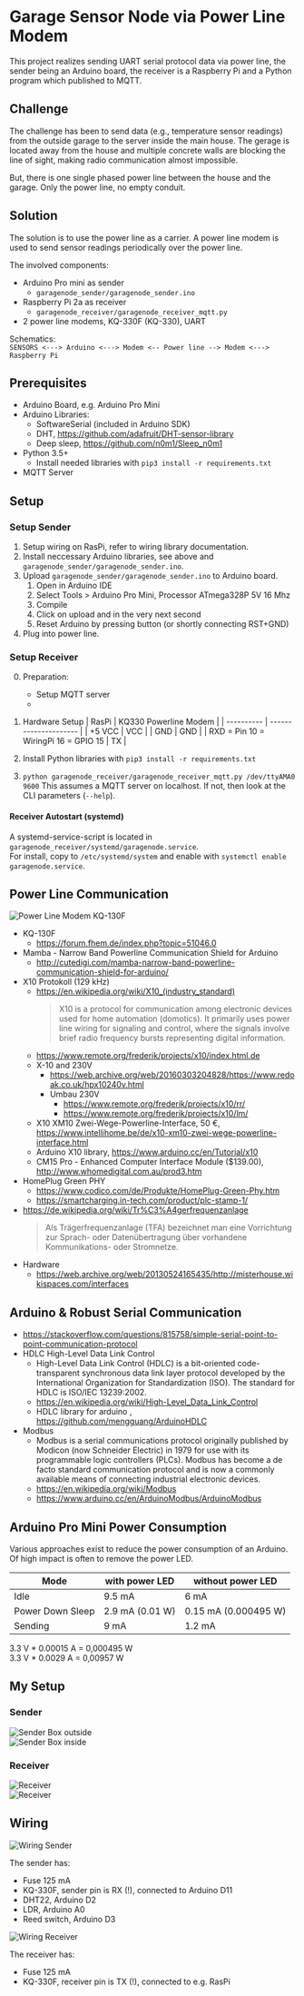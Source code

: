 

Garage Sensor Node via Power Line Modem
=======================================

This project realizes sending UART serial protocol data via power line, the sender being an Arduino board, the receiver is a Raspberry Pi and a Python program which published to MQTT.  

## Challenge
The challenge has been to send data (e.g., temperature sensor readings) from the outside garage to the server inside the main house. The gerage is located away from the house and multiple concrete walls are blocking the line of sight, making radio communication almost impossible.  

But, there is one single phased power line between the house and the garage. Only the power line, no empty conduit.  

## Solution
The solution is to use the power line as a carrier. A power line modem is used to send sensor readings periodically over the power line.  

The involved components:  
* Arduino Pro mini as sender
  * `garagenode_sender/garagenode_sender.ino`
* Raspberry Pi 2a as receiver
  * `garagenode_receiver/garagenode_receiver_mqtt.py`
* 2 power line modems, KQ-330F (KQ-330), UART

Schematics:  
`SENSORS <---> Arduino <---> Modem <-- Power line --> Modem <---> Raspberry Pi`




## Prerequisites
* Arduino Board, e.g. Arduino Pro Mini
* Arduino Libraries:
  * SoftwareSerial (included in Arduino SDK)
  * DHT, https://github.com/adafruit/DHT-sensor-library
  * Deep sleep, https://github.com/n0m1/Sleep_n0m1
* Python 3.5+
  * Install needed libraries with `pip3 install -r requirements.txt`
* MQTT Server




## Setup

### Setup Sender
1. Setup wiring on RasPi, refer to wiring library documentation.
2. Install neccessary Arduino libraries, see above and `garagenode_sender/garagenode_sender.ino`.
3. Upload `garagenode_sender/garagenode_sender.ino` to Arduino board.
   1. Open in Arduino IDE
   2. Select Tools > Arduino Pro Mini, Processor ATmega328P 5V 16 Mhz
   3. Compile 
   5. Click on upload and in the very next second
   5. Reset Arduino by pressing button (or shortly connecting RST+GND)
4. Plug into power line.


### Setup Receiver
0. Preparation:
   * Setup MQTT server
   * 
1. Hardware Setup
   | RasPi      | KQ330 Powerline Modem |
   | ---------- | --------------------- |
   | +5 VCC     | VCC |
   | GND        | GND |
   | RXD = Pin 10 = WiringPi 16 = GPIO 15       | TX  |

2. Install Python libraries with `pip3 install -r requirements.txt`

3. `python garagenode_receiver/garagenode_receiver_mqtt.py /dev/ttyAMA0 9600` 
   This assumes a MQTT server on localhost. If not, then look at the CLI parameters (`--help`).


#### Receiver Autostart (systemd)
A systemd-service-script is located in `garagenode_receiver/systemd/garagenode.service`.  
For install, copy to `/etc/systemd/system` and enable with `systemctl enable garagenode.service`.


## Power Line Communication
![Power Line Modem KQ-130F](doc/kq-130f_kq330.jpg)

* KQ-130F
	* https://forum.fhem.de/index.php?topic=51046.0
* Mamba - Narrow Band Powerline Communication Shield for Arduino
	* http://cutedigi.com/mamba-narrow-band-powerline-communication-shield-for-arduino/
* X10 Protokoll (129 kHz)
  * https://en.wikipedia.org/wiki/X10_(industry_standard)
    > X10 is a protocol for communication among electronic devices used for home automation (domotics). It primarily uses power line wiring for signaling and control, where the signals involve brief radio frequency bursts representing digital information.
  * https://www.remote.org/frederik/projects/x10/index.html.de
  * X-10 and 230V 
    * https://web.archive.org/web/20160303204828/https://www.redoak.co.uk/hpx10240v.html
    * Umbau 230V
      * https://www.remote.org/frederik/projects/x10/rr/
      * https://www.remote.org/frederik/projects/x10/lm/
  * X10 XM10 Zwei-Wege-Powerline-Interface, 50 €, https://www.intellihome.be/de/x10-xm10-zwei-wege-powerline-interface.html
  * Arduino X10 library, https://www.arduino.cc/en/Tutorial/x10
  * CM15 Pro - Enhanced Computer Interface Module ($139.00), http://www.whomedigital.com.au/prod3.htm
* HomePlug Green PHY
	* https://www.codico.com/de/Produkte/HomePlug-Green-Phy.htm
	* https://smartcharging.in-tech.com/product/plc-stamp-1/
* https://de.wikipedia.org/wiki/Tr%C3%A4gerfrequenzanlage
  > Als Trägerfrequenzanlage (TFA) bezeichnet man eine Vorrichtung zur Sprach- oder Datenübertragung über vorhandene Kommunikations- oder Stromnetze.
* Hardware
  * https://web.archive.org/web/20130524165435/http://misterhouse.wikispaces.com/interfaces


## Arduino & Robust Serial Communication
* https://stackoverflow.com/questions/815758/simple-serial-point-to-point-communication-protocol
* HDLC High-Level Data Link Control
  * High-Level Data Link Control (HDLC) is a bit-oriented code-transparent synchronous data link layer protocol developed by the International Organization for Standardization (ISO). The standard for HDLC is ISO/IEC 13239:2002. 
  * https://en.wikipedia.org/wiki/High-Level_Data_Link_Control
  * HDLC library for arduino , https://github.com/mengguang/ArduinoHDLC
* Modbus
  * Modbus is a serial communications protocol originally published by Modicon (now Schneider Electric) in 1979 for use with its programmable logic controllers (PLCs). Modbus has become a de facto standard communication protocol and is now a commonly available means of connecting industrial electronic devices.
  * https://en.wikipedia.org/wiki/Modbus
  * https://www.arduino.cc/en/ArduinoModbus/ArduinoModbus


## Arduino Pro Mini Power Consumption
Various approaches exist to reduce the power consumption of an Arduino. Of high impact is often to remove the power LED.

| Mode             | with power LED  | without power LED    |
| ---------------- | --------------- | -------------------- |
| Idle             | 9.5 mA          | 6 mA                 |
| Power Down Sleep | 2.9 mA (0.01 W) | 0.15 mA (0.000495 W) |
| Sending          | 9 mA            | 1.2 mA               | 

3.3 V * 0.00015 A = 0,000495 W  
3.3 V * 0.0029 A = 0,00957 W   


## My Setup

### Sender
![Sender Box outside](doc/garagenode_sender_v1_box.jpg)  
![Sender Box inside](doc/garagenode_sender_v2_box.jpg)  

### Receiver
![Receiver](doc/garagenode_receiver_v2_1.jpg)  
![Receiver](doc/garagenode_receiver_v2_2.jpg)  


## Wiring

![Wiring Sender](doc/garagenode_sender.png)  

The sender has:
* Fuse 125 mA
* KQ-330F, sender pin is RX (!), connected to Arduino D11
* DHT22, Arduino D2
* LDR, Arduino A0
* Reed switch, Arduino D3


![Wiring Receiver](doc/garagenode_receiver.png)  

The receiver has:
* Fuse 125 mA
* KQ-330F, receiver pin is TX (!), connected to e.g. RasPi
